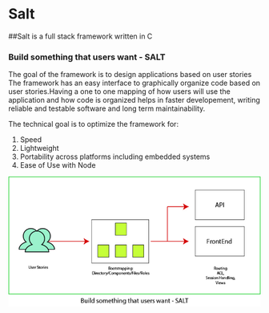 # Salt

##Salt is a full stack framework written in C

### Build something that users want - SALT
The goal of the framework is to design applications based on user stories
The framework has an easy interface to graphically organize code based on user stories.Having a one to one mapping of how users will use the application and how code is organized helps in faster developement, writing reliable and testable software and long term maintainability. 


The technical goal is to optimize the framework for:
1. Speed
2. Lightweight
3. Portability across platforms including embedded systems
4. Ease of Use with Node


![What is Salt?](assets/img/users_want_salt-100.jpg "SALT Framework")


